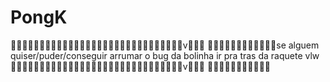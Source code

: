 # PongK
🥶😎🥵🥶😎🥵🥶😎🥵🥶😎🥵🥶😎🥵🥶😎🥵🥶😎🥵🥶😎🥵🥶😎🥵🥶😎🥵v🥶😎🥵
🥶😎🥵🥶😎🥵🥶😎🥵🥶😎🥵se alguem quiser/puder/conseguir arrumar o bug da bolinha ir pra tras da raquete vlw
        🥶😎🥵🥶😎🥵🥶😎🥵🥶😎🥵🥶😎🥵🥶😎🥵🥶😎🥵🥶😎🥵🥶😎🥵🥶😎🥵v🥶😎🥵
🥶😎🥵🥶😎🥵🥶😎🥵🥶😎

